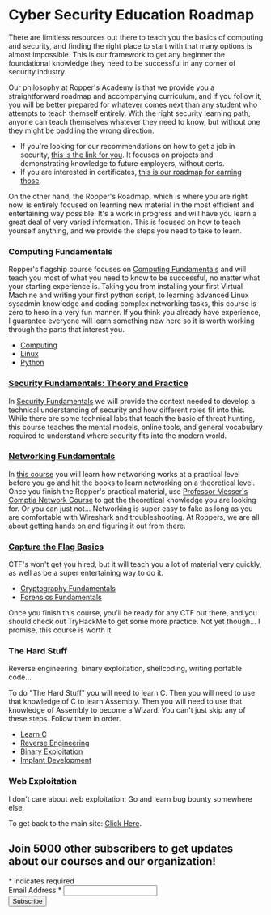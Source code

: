 # Cyber Security Education Roadmap

There are limitless resources out there to teach you the basics of computing and security, and finding the right place to start with that many options is almost impossible. This is our framework to get any beginner the foundational knowledge they need to be successful in any corner of security industry. 

Our philosophy at Ropper's Academy is that we provide you a straightforward roadmap and accompanying curriculum, and if you follow it, you will be better prepared for whatever comes next than any student who attempts to teach themself entirely. With the right security learning path, anyone can teach themselves whatever they need to know, but without one they might be paddling the wrong direction.

* If you're looking for our recommendations on how to get a job in security, [this is the link for you](https://www.hoppersroppers.org/library/breakIntoSecurity.html). It focuses on projects and demonstrating knowledge to future employers, without certs.
* If you are interested in certificates, [this is our roadmap for earning those](https://www.hoppersroppers.org/library/infosecCertRoadmap).

On the other hand, the Ropper's Roadmap, which is where you are right now, is entirely focused on learning new material in the most efficient and entertaining way possible. It's a work in progress and will have you learn a great deal of very varied information. This is focused on how to teach yourself anything, and we provide the steps you need to take to learn. 

### Computing Fundamentals

Ropper's flagship course focuses on [Computing Fundamentals](https://www.roppers.org/fundamentals) and will teach you most of what you need to know to be successful, no matter what your starting experience is. Taking you from installing your first Virtual Machine and writing your first python script, to learning advanced Linux sysadmin knowledge and coding complex networking tasks, this course is zero to hero in a very fun manner. If you think you already have experience, I guarantee everyone will learn something new here so it is worth working through the parts that interest you.


 * [Computing](training/fundamentals.md)
 * [Linux](training/linux.md)
 * [Python](training/python.md)
  
### [Security Fundamentals: Theory and Practice](training/security) 

In [Security Fundamentals](https://www.roppers.org/security) we will provide the context needed to develop a technical understanding of security and how different roles fit into this. While there are some technical labs that teach the basic of threat hunting, this course teaches the mental models, online tools, and general vocabulary required to understand where security fits into the modern world.

### [Networking Fundamentals ](training/networking)

In [this course](https://www.roppers.org/courses/networking) you will learn how networking works at a practical level before you go and hit the books to learn networking on a theoretical level. Once you finish the Ropper's practical material, use [Professor Messer's Comptia Network Course](https://www.professormesser.com/netplus-resources/) to get the theoretical knowledge you are looking for. Or you can just not... Networking is super easy to fake as long as you are comfortable with Wireshark and troubleshooting. At Roppers, we are all about getting hands on and figuring it out from there.

### [Capture the Flag Basics](https://www.roppers.org/courses/ctf)

CTF's won't get you hired, but it will teach you a lot of material very quickly, as well as be a super entertaining way to do it. 

 * [Cryptography Fundamentals](training/crypto.md)
 * [Forensics Fundamentals](training/forensics.md)

Once you finish this course, you'll be ready for any CTF out there, and you should check out TryHackMe to get some more practice. Not yet though... I promise, this course is worth it.


### The Hard Stuff

Reverse engineering, binary exploitation, shellcoding, writing portable code... 

To do "The Hard Stuff" you will need to learn C. Then you will need to use that knowledge of C to learn Assembly. Then you will need to use that knowledge of Assembly to become a Wizard. You can't just skip any of these steps. Follow them in order. 

* [Learn C](training/c.md) 
* [Reverse Engineering](training/hardstuff.md) 
* [Binary Exploitation](training/pwning.md)
* [Implant Development](https://www.hoppersroppers.org/rootkit.html)

### Web Exploitation

I don't care about web exploitation. Go and learn bug bounty somewhere else. 


To get back to the main site: [Click Here](https://www.roppers.org/courses).



<div id="mc_embed_signup">
<form action="https://gmail.us5.list-manage.com/subscribe/post?u=4d03cc5db483966f7e0fe17cc&amp;id=8d9620c4b7" method="post" id="mc-embedded-subscribe-form" name="mc-embedded-subscribe-form" class="validate" target="_blank" novalidate>
    <div id="mc_embed_signup_scroll">
	<h2>Join 5000 other subscribers to get updates about our courses and our organization!</h2>
<div class="indicates-required"><span class="asterisk">*</span> indicates required</div>
<div class="mc-field-group">
	<label for="mce-EMAIL">Email Address  <span class="asterisk">*</span>
</label>
	<input type="email" value="" name="EMAIL" class="required email" id="mce-EMAIL">
</div>
	<div id="mce-responses" class="clear">
		<div class="response" id="mce-error-response" style="display:none"></div>
		<div class="response" id="mce-success-response" style="display:none"></div>
	</div>    <!-- real people should not fill this in and expect good things - do not remove this or risk form bot signups-->
    <div style="position: absolute; left: -5000px;" aria-hidden="true"><input type="text" name="b_4d03cc5db483966f7e0fe17cc_8d9620c4b7" tabindex="-1" value=""></div>
    <div class="clear"><input type="submit" value="Subscribe" name="subscribe" id="mc-embedded-subscribe" class="button"></div>
    </div>
</form>
</div>
<script type='text/javascript' src='//s3.amazonaws.com/downloads.mailchimp.com/js/mc-validate.js'></script><script type='text/javascript'>(function($) {window.fnames = new Array(); window.ftypes = new Array();fnames[0]='EMAIL';ftypes[0]='email';}(jQuery));var $mcj = jQuery.noConflict(true);</script>
<!--End mc_embed_signup-->
